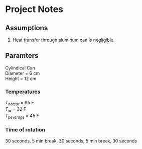 # Project Notes

## Assumptions

1. Heat transfer through aluminum can is negligible.


## Paramters
Cylindical Can  
Diameter = 6 cm  
Height = 12 cm  

### Temperatures
$T_{hot car}$ = 95 F  
$T_{\infty}$ = 32 F  
$T_{beverage}$ = 45 F  

### Time of rotation
30 seconds, 5 min break, 30 seconds, 5 min break, 30 seconds  
